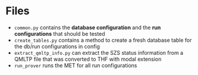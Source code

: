 # Files
* `common.py` contains the **database configuration** and
  the **run configurations** that should be tested
* `create_tables.py` contains a method to create a fresh database table 
  for the db/run configurations in config
* `extract_qmltp_info.py` can extract the SZS status information from a QMLTP file 
  that was converted to THF with modal extension
* `run_prover` runs the MET for all run configurations
